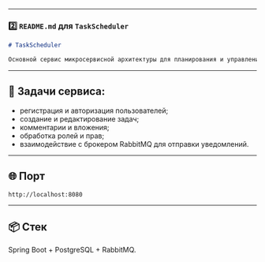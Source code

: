 
---

### 2️⃣ `README.md` для `TaskScheduler`

```markdown
# TaskScheduler

Основной сервис микросервисной архитектуры для планирования и управления задачами.
```
---

## 🎯 Задачи сервиса:

- регистрация и авторизация пользователей;
- создание и редактирование задач;
- комментарии и вложения;
- обработка ролей и прав;
- взаимодействие с брокером RabbitMQ для отправки уведомлений.

---

## 🌐 Порт

`http://localhost:8080`

---

## 📦 Стек

Spring Boot + PostgreSQL + RabbitMQ.
